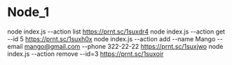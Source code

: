 # Node_1
node index.js --action list https://prnt.sc/1suxdr4
node index.js --action get --id 5 https://prnt.sc/1suxh0x
node index.js --action add --name Mango --email mango@gmail.com --phone 322-22-22  https://prnt.sc/1suxjwo
node index.js --action remove --id=3 https://prnt.sc/1suxoir
